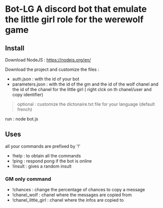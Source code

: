 # Bot-LG A discord bot that emulate the little girl role for the werewolf game

## Install

Download NodeJS : <https://nodejs.org/en/>

Download the project and customize the files :

- auth.json : with the id of your bot
- parameters.json : with the id of the gm and the id of the wolf chanel and the id of the chanel for the little girl ( right clck on th chanel/user and copy identifier)

 >optional : customize the dictonaire.txt file for your language (default french)

run : node bot.js

## Uses

all your commands are prefixed by '!'

- !help : to obtain all the commands
- !ping : respond pong if the bot is online
- !insult : gives a random insult

### GM only command

- !chances : change the percentage of chances to copy a message
- !chanel_wolf : chanel where the messages are copied from
- !chanel_little_girl : chanel where the infos are copied to
